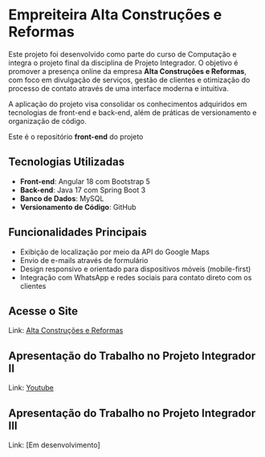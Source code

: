# Empreiteira Alta Construções e Reformas

Este projeto foi desenvolvido como parte do curso de Computação e integra o projeto final da disciplina de Projeto Integrador. O objetivo é promover a presença online da empresa **Alta Construções e Reformas**, com foco em divulgação de serviços, gestão de clientes e otimização do processo de contato através de uma interface moderna e intuitiva.

A aplicação do projeto visa consolidar os conhecimentos adquiridos em tecnologias de front-end e back-end, além de práticas de versionamento e organização de código.

Este é o repositório **front-end** do projeto

## Tecnologias Utilizadas

- **Front-end**: Angular 18 com Bootstrap 5
- **Back-end**: Java 17 com Spring Boot 3
- **Banco de Dados**: MySQL
- **Versionamento de Código**: GitHub

## Funcionalidades Principais

- Exibição de localização por meio da API do Google Maps
- Envio de e-mails através de formulário
- Design responsivo e orientado para dispositivos móveis (mobile-first)
- Integração com WhatsApp e redes sociais para contato direto com os clientes

## Acesse o Site

Link: [Alta Construções e Reformas](https://altaconstrucoes.netlify.app/)

## Apresentação do Trabalho no Projeto Integrador II

Link: [Youtube](https://youtu.be/Y7fge9Kr2cM)

## Apresentação do Trabalho no Projeto Integrador III

Link: [Em desenvolvimento]
